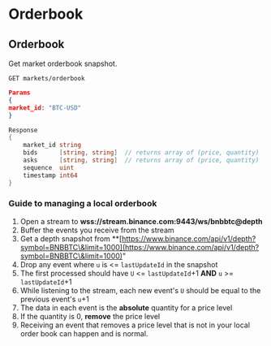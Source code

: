 # Orderbook

## Orderbook

Get market orderbook snapshot.

```
GET markets/orderbook
```

```json
Params
{
market_id: "BTC-USD"
}
```

```go
Response 
{
	market_id string               
	bids      [string, string]  // returns array of (price, quantity)
	asks      [string, string]  // returns array of (price, quantity)
	sequence  uint                 
	timestamp int64               
}
```

### Guide to managing a local orderbook

1. Open a stream to **wss://stream.binance.com:9443/ws/bnbbtc@depth**
2. Buffer the events you receive from the stream
3. Get a depth snapshot from \*\*[https://www.binance.com/api/v1/depth?symbol=BNBBTC\&limit=1000](https://www.binance.com/api/v1/depth?symbol=BNBBTC\&limit=1000)"
4. Drop any event where `u` is <= `lastUpdateId` in the snapshot
5. The first processed should have `U` <= `lastUpdateId`+1 **AND** `u` >= `lastUpdateId`+1
6. While listening to the stream, each new event's `U` should be equal to the previous event's `u`+1
7. The data in each event is the **absolute** quantity for a price level
8. If the quantity is 0, **remove** the price level
9. Receiving an event that removes a price level that is not in your local order book can happen and is normal.
